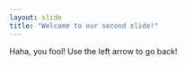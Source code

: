 ```yaml
---
layout: slide
title: "Welcome to our second slide!"
---
```

Haha, you fool!
Use the left arrow to go back!
